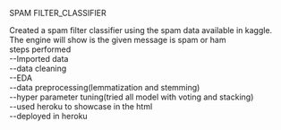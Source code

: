 SPAM FILTER_CLASSIFIER

Created a spam filter classifier using the spam data available in kaggle.\
The engine will show  is the given message is spam or ham\
steps performed\
--Imported data\
--data  cleaning\
--EDA\
--data preprocessing(lemmatization and stemming)\
--hyper parameter tuning(tried all model with voting and stacking)\
--used heroku to showcase  in the html\
--deployed in heroku

